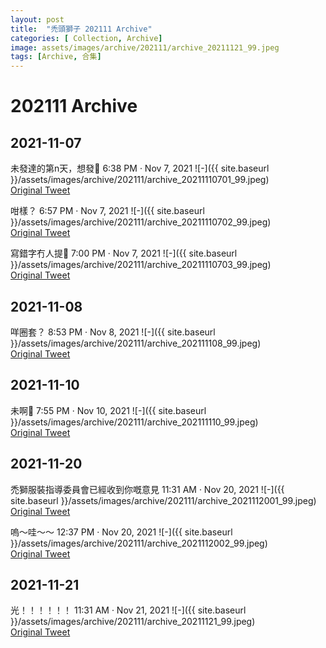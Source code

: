```yaml
---
layout: post
title:  "禿頭獅子 202111 Archive"
categories: [ Collection, Archive]
image: assets/images/archive/202111/archive_20211121_99.jpeg
tags: [Archive, 合集]
---
```

# 202111 Archive

## 2021-11-07
未發達的第n天，想發🥲 6:38 PM · Nov 7, 2021
![-]({{ site.baseurl }}/assets/images/archive/202111/archive_20211110701_99.jpeg)<br>
<a href="https://twitter.com/Kyutori1/status/1457296281018122242">Original Tweet</a><br>

咁樣？ 6:57 PM · Nov 7, 2021
![-]({{ site.baseurl }}/assets/images/archive/202111/archive_20211110702_99.jpeg)<br>
<a href="https://twitter.com/Kyutori1/status/1457301285468721154">Original Tweet</a><br>

寫錯字冇人提🥲 7:00 PM · Nov 7, 2021
![-]({{ site.baseurl }}/assets/images/archive/202111/archive_20211110703_99.jpeg)<br>
<a href="https://twitter.com/Kyutori1/status/1457301920997986308">Original Tweet</a><br>

## 2021-11-08
咩圈套？ 8:53 PM · Nov 8, 2021
![-]({{ site.baseurl }}/assets/images/archive/202111/archive_202111108_99.jpeg)<br>
<a href="https://twitter.com/Kyutori1/status/1457692721997516800">Original Tweet</a><br>

## 2021-11-10
未啊🥲 7:55 PM · Nov 10, 2021
![-]({{ site.baseurl }}/assets/images/archive/202111/archive_202111110_99.jpeg)<br>
<a href="https://twitter.com/Kyutori1/status/1458402841588944902">Original Tweet</a><br>

## 2021-11-20
禿獅服裝指導委員會已經收到你嘅意見 11:31 AM · Nov 20, 2021
![-]({{ site.baseurl }}/assets/images/archive/202111/archive_2021112001_99.jpeg)<br>
<a href="https://twitter.com/Kyutori1/status/1461900027538788352">Original Tweet</a><br>

嗚～哇～～ 12:37 PM · Nov 20, 2021
![-]({{ site.baseurl }}/assets/images/archive/202111/archive_2021112002_99.jpeg)<br>
<a href="https://twitter.com/song_fouru/status/1461916643345399812">Original Tweet</a><br>

## 2021-11-21
光！！！！！！ 11:31 AM · Nov 21, 2021
![-]({{ site.baseurl }}/assets/images/archive/202111/archive_20211121_99.jpeg)<br>
<a href="https://twitter.com/Kyutori1/status/1462262418185150469">Original Tweet</a><br>